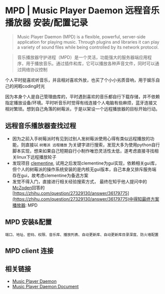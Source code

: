 # MPD | Music Player Daemon 远程音乐播放器 安装/配置记录

> Music Player Daemon (MPD) is a flexible, powerful, server-side application for playing music. Through plugins and libraries it can play a variety of sound files while being controlled by its network protocol.

> 音乐播放器守护进程（MPD）是一个灵活，功能强大的服务器端应用程序，用于播放音乐。通过插件和库，它可以播放各种声音文件，同时可以通过网络协议控制

个人平时挺喜欢听音乐，并且相对喜欢外放，也买了个小小劣质音响，用于娱乐自己的闲暇coding时光

因为本身个人是自己管理曲库的，平时遇到喜欢的音乐都自行下载存储，并不依赖指定播放设备/环境。平时听音乐时觉得有线连接个人电脑有些麻烦，蓝牙连接又相对繁琐。想到自己角落的树莓派，于是以架设一个远程播放器的目标开始行动。

## 远程音乐播放器查找过程
- 因为之前入手树莓派时有见到过别人发树莓派使用心得有类似远程播放的功能，则直接以 `树莓派 远程播放` 为关键字进行搜索，发现大多为使用python自行脚本实现，想来如果自己短期自行小制作唯恐灵活性太低，遂考虑直接寻找相关linux下远程播放轮子
- 发现项目 [clementine](https://www.clementine-player.org), 试用之后发现clementine为gui实现，依赖相关gui库，但个人的树莓派的操作系统安装的是内核无gui版本，自己本身又排斥服务端存在gui，故考虑clementine为备选方案
- 发觉不得入门，直接进行相关经验搜索方式， 最终在知乎他人提问中的[McZoden](https://www.zhihu.com/people/yiwen-sun-14/answers)回答的[https://zhihu.com/question/27329130/answer/36179775](https://zhihu.com/question/27329130/answer/36179775)中得知最终方案播放器: MPD

## MPD 安装&配置

`端口、地址、密码、权限、音乐库、播放列表、自动更新库、自动更新库目录深度、防火墙配置`

## MPD client 连接

## 相关链接
- [Music Player Daemon](https://www.musicpd.org/)
- [Music Player Daemon Document](https://www.musicpd.org/doc/user/)
